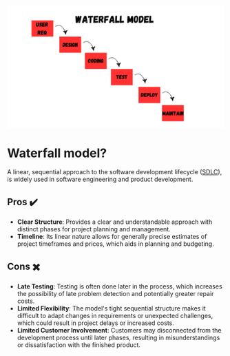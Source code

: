 ![README](https://github.com/Xmaz2150/img/blob/main/Waterfall.png)

# Waterfall model?
A linear, sequential approach to the software development lifecycle ([SDLC](https://medium.com/@muzirat0/the-software-development-life-cycle-4a833102fd0c)),
is widely used in software engineering and product development.

## Pros ✔️
- **Clear Structure**: Provides a clear and understandable
  approach with distinct phases for project planning and management.
- **Timeline**: Its linear nature allows for generally precise estimates of project
   timeframes and prices, which aids in planning and budgeting.

## Cons ✖️
- **Late Testing**: Testing is often done later in the process, which increases the possibility of late problem
 detection and potentially greater repair costs.
- **Limited Flexibility**: The model's tight sequential structure makes it difficult to adapt changes
 in requirements or unexpected challenges, which could result in project delays or increased costs.
- **Limited Customer Involvement**: Customers may disconnected from the development process until later phases,
 resulting in misunderstandings or dissatisfaction with the finished product.
